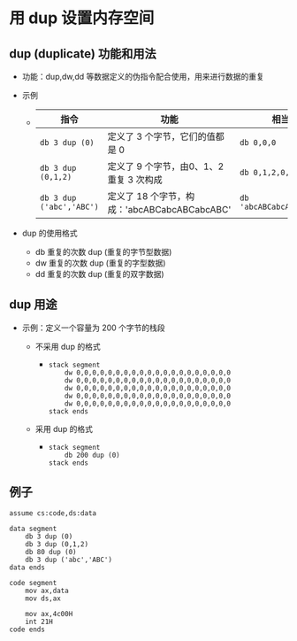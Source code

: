 # 用 dup 设置内存空间



## dup (duplicate) 功能和用法



- 功能：dup,dw,dd 等数据定义的伪指令配合使用，用来进行数据的重复

- 示例

  - | 指令                     | 功能                                         | 相当于                    |
    | ------------------------ | -------------------------------------------- | ------------------------- |
    | `db 3 dup (0)`           | 定义了 3 个字节，它们的值都是 0              | `db 0,0,0`                |
    | `db 3 dup (0,1,2)`       | 定义了 9 个字节，由0、1、2重复 3 次构成      | `db 0,1,2,0,1,2,0,1,2`    |
    | `db 3 dup ('abc','ABC')` | 定义了 18 个字节，构成：'abcABCabcABCabcABC' | `db 'abcABCabcABCabcABC'` |

- dup 的使用格式

  - db 重复的次数 dup (重复的字节型数据)
  - dw 重复的次数 dup (重复的字型数据)
  - dd 重复的次数 dup (重复的双字数据)



## dup 用途



- 示例：定义一个容量为 200 个字节的栈段

  - 不采用 dup 的格式

    - ```assembly
      stack segment
          dw 0,0,0,0,0,0,0,0,0,0,0,0,0,0,0,0,0,0,0,0
          dw 0,0,0,0,0,0,0,0,0,0,0,0,0,0,0,0,0,0,0,0
          dw 0,0,0,0,0,0,0,0,0,0,0,0,0,0,0,0,0,0,0,0
          dw 0,0,0,0,0,0,0,0,0,0,0,0,0,0,0,0,0,0,0,0
          dw 0,0,0,0,0,0,0,0,0,0,0,0,0,0,0,0,0,0,0,0
      stack ends
      ```

  - 采用 dup 的格式

    - ```assembly
      stack segment
          db 200 dup (0)
      stack ends
      ```



## 例子



```assembly
assume cs:code,ds:data

data segment
    db 3 dup (0)
    db 3 dup (0,1,2)
    db 80 dup (0)
    db 3 dup ('abc','ABC')
data ends

code segment
    mov ax,data
    mov ds,ax
    
    mov ax,4c00H
    int 21H
code ends
```

